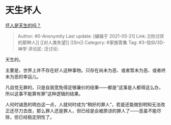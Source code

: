 # 天生坏人
[坏人是天生的吗？](https://www.zhihu.com/question/292220367/answer/479533549)

> Author: #0-Anonymity
> Last update: [编辑于 2021-05-21]
> Link: [[你讨厌的那种人]] [[对人类失望]] [[Sin]]
> Category: #家族答集
> Tag: #3-信仰/3D-神学
> 评论区:
> 泛讨论:

天生的。

主要是，世界上并不存在好人这种事物。只存在尚未为恶、或者暂未为恶、或者终未为恶的幸运儿。

凡自觉无罪的，只是自我宽免得足够廉价的结果——都是“这事是人都得这么办，所以这事不能算有罪”这种逻辑的结果。

人何时诚恳的明白这一点，人就何时成为“稍好的罪人”，若是还能做到明知无法改正还尽力去改，那么罪人还是罪人，但已经是会被原谅的罪人了——恶虽不能尽除，但已经稳定阴性了。
